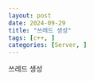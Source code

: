 ```yaml
---
layout: post
date: 2024-09-29
title: "쓰레드 생성"
tags: [c++, ]
categories: [Server, ]
---
```



쓰레드 생성

